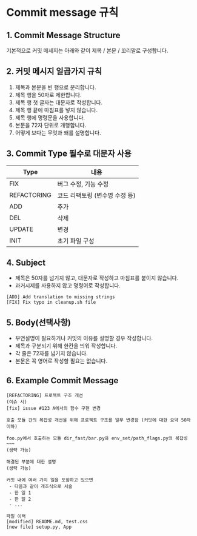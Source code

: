 # Commit message 규칙

## 1. Commit Message Structure

기본적으로 커밋 메세지는 아래와 같이 제목 / 본문 / 꼬리말로 구성합니다.

## 2. 커밋 메시지 일곱가지 규칙

1. 제목과 본문을 빈 행으로 분리합니다.
1. 제목 행을 50자로 제한합니다.
1. 제목 행 첫 글자는 대문자로 작성합니다.
1. 제목 행 끝에 마침표를 넣지 않습니다.
1. 제목 행에 명령문을 사용합니다.
1. 본문을 72자 단위로 개행합니다.
1. 어떻게 보다는 무엇과 왜를 설명합니다.

## 3. Commit Type 필수로 대문자 사용

| Type     | 내용                                                   |
| -------- | ------------------------------------------------------ |
| FIX     |   버그 수정, 기능 수정                                       |
| REFACTORING      | 코드 리팩토링 (변수명 수정 등)                                   |
| ADD     | 추가                                              |
| DEL | 삭제                         |
| UPDATE     | 변경                 |
| INIT     | 초기 파일 구성                                       |

## 4. Subject

- 제목은 50자를 넘기지 않고, 대문자로 작성하고 마침표를 붙이지 않습니다.
- 과거시제를 사용하지 않고 명령어로 작성합니다.

```
[ADD] Add translation to missing strings
[FIX] Fix typo in cleanup.sh file
```

## 5. Body(선택사항)

- 부연설명이 필요하거나 커밋의 이유를 설명할 경우 작성합니다.
- 제목과 구분되기 위해 한칸을 띄워 작성합니다.
- 각 줄은 72자를 넘기지 않습니다.
- 본문은 꼭 영어로 작성할 필요는 없습니다.

## 6. Example Commit Message

```
[REFACTORING] 프로젝트 구조 개선
(이슈 시)
[fix] issue #123 A에서의 함수 구현 변경

호출 모듈 간의 복잡성 개선을 위해 프로젝트 구조를 일부 변경함 (커밋에 대한 요약 50자 이하)

foo.py에서 호출하는 모듈 dir_fast/bar.py와 env_set/path_flags.py의 복잡성 ~~~
(생략 가능)

해결된 부분에 대한 설명
(생략 가능)

커밋 내에 여러 가지 일을 포함하고 있으면
 - 다음과 같이 개조식으로 서술
 - 한 일 1
 - 한 일 2
 - ...

파일 이력
[modified] README.md, test.css
[new file] setup.py, App
```